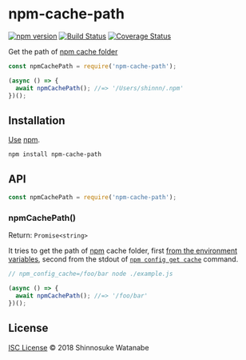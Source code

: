 # npm-cache-path

[![npm version](https://img.shields.io/npm/v/npm-cache-path.svg)](https://www.npmjs.com/package/npm-cache-path)
[![Build Status](https://travis-ci.org/shinnn/npm-cache-path.svg?branch=master)](https://travis-ci.org/shinnn/npm-cache-path)
[![Coverage Status](https://img.shields.io/coveralls/shinnn/npm-cache-path.svg)](https://coveralls.io/github/shinnn/npm-cache-path?branch=master)

Get the path of [npm cache folder](https://docs.npmjs.com/cli/cache)

```javascript
const npmCachePath = require('npm-cache-path');

(async () => {
  await npmCachePath(); //=> '/Users/shinnn/.npm'
})();
```

## Installation

[Use](https://docs.npmjs.com/cli/install) [npm](https://docs.npmjs.com/getting-started/what-is-npm).

```
npm install npm-cache-path
```

## API

```javascript
const npmCachePath = require('npm-cache-path');
```

### npmCachePath()

Return: `Promise<string>`

It tries to get the path of [npm](https://docs.npmjs.com/getting-started/what-is-npm) cache folder, first [from the environment variables](https://github.com/shinnn/npm-cache-env), second from the stdout of [`npm config get cache`](https://docs.npmjs.com/cli/config#get) command.

```javascript
// npm_config_cache=/foo/bar node ./example.js

(async () => {
  await npmCachePath(); //=> '/foo/bar'
})();
```

## License

[ISC License](./LICENSE) © 2018 Shinnosuke Watanabe
